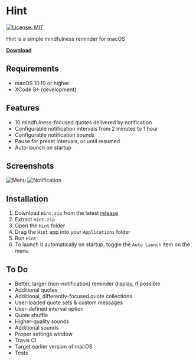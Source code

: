 # Hint
[![License: MIT](https://img.shields.io/badge/License-MIT-yellow.svg)](https://opensource.org/licenses/MIT)

Hint is a simple mindfulness reminder for macOS

**[Download](https://github.com/crsmithdev/hint/releases)**

## Requirements

- macOS 10.10 or higher
- XCode 8+ (development)

## Features

- 10 mindfulness-focused quotes delivered by notification
- Configurable notification intervals from 2 minutes to 1 hour
- Configurable notification sounds
- Pause for preset intervals, or until resumed
- Auto-launch on startup

## Screenshots

![Menu](https://raw.githubusercontent.com/crsmithdev/hint/master/Screenshots/menu.png)
![Notification](https://raw.githubusercontent.com/crsmithdev/hint/master/Screenshots/notification.png)

## Installation

1. Download `Hint.zip` from the latest [release](https://github.com/crsmithdev/hint/releases)
2. Extract `Hint.zip`
3. Open the `Hint` folder
4. Drag the `Hint` app into your `Applications` folder
5. Run `Hint`
6. To launch it automatically on startup, toggle the `Auto Launch` item on the menu

## To Do

- Better, larger (non-notification) reminder display, if possible
- Additional quotes
- Additional, differently-focused quote collections
- User-loaded quote sets & custom messages
- User-defined interval option
- Quote shuffle
- Higher-quality sounds
- Additional sounds
- Proper settings window
- Travis CI
- Target earlier version of macOS
- Tests
